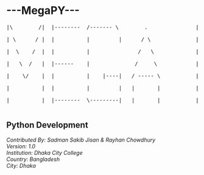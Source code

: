 <h1>---MegaPY---</h1>

<pre style="text-align: center">
|\        /|  |--------  /------- \        .               |------\   \       / <br>
| \      / |  |          |         |      / \              |       |   \     /  <br>
|  \    /  |  |          |               /   \             |       |    \   /   <br>
|   \  /   |  |------    |              /     \            |------/      \ /    <br>
|    \/    |  |          |    |----|   / ----- \           |              |     <br>
|          |  |          |         |   |       |           |              |     <br>
|          |  |--------  \---------|   |       |           |              |     <br>
</pre>


<h2>Python Development</h2>

<address>
Contributed By: Sadman Sakib Jisan & Rayhan Chowdhury <br>
Version: 1.0 <br>
Institution: Dhaka City College <br>
Country: Bangladesh <br>
City: Dhaka <br>
</address>
